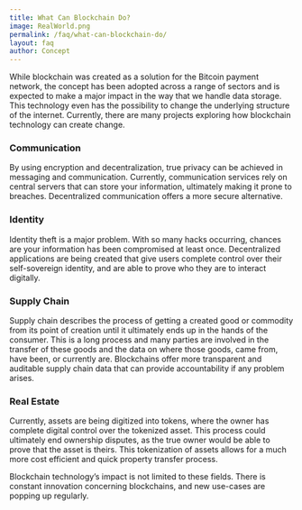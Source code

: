 ```yaml
---
title: What Can Blockchain Do?
image: RealWorld.png
permalink: /faq/what-can-blockchain-do/
layout: faq
author: Concept 
---
```

<span>While blockchain was created as a solution for the Bitcoin payment network, the concept has been adopted across a range of sectors and is expected to make a major impact in the way that we handle data storage. This technology even has the possibility to change the underlying structure of the internet. Currently, there are many projects exploring how blockchain technology can create change.</span>

<h3>Communication</h3>
<span>By using encryption and decentralization, true privacy can be achieved in messaging and communication. Currently, communication services rely on central servers that can store your information, ultimately making it prone to breaches. Decentralized communication offers a more secure alternative.</span>

<h3>Identity</h3>
<span>Identity theft is a major problem. With so many hacks occurring, chances are your information has been compromised at least once. Decentralized applications are being created that give users complete control over their self-sovereign identity, and are able to prove who they are to interact digitally.</span>

<h3>Supply Chain</h3>
<span>Supply chain describes the process of getting a created good or commodity from its point of creation until it ultimately ends up in the hands of the consumer. This is a long process and many parties are involved in the transfer of these goods and the data on where those goods, came from, have been, or currently are. Blockchains offer more transparent and auditable supply chain data that can provide accountability if any problem arises.</span>

<h3>Real Estate</h3>
<span>Currently, assets are being digitized into tokens, where the owner has complete digital control over the tokenized asset. This process could ultimately end ownership disputes, as the true owner would be able to prove that the asset is theirs. This tokenization of assets allows for a much more cost efficient and quick property transfer process.</span>


<span>Blockchain technology’s impact is not limited to these fields. There is constant innovation concerning blockchains, and new use-cases are popping up regularly.</span>
